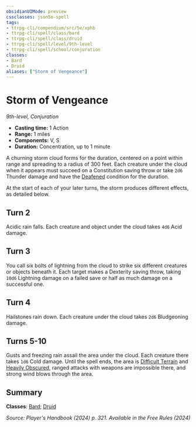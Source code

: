 ```yaml
---
obsidianUIMode: preview
cssclasses: json5e-spell
tags:
- ttrpg-cli/compendium/src/5e/xphb
- ttrpg-cli/spell/class/bard
- ttrpg-cli/spell/class/druid
- ttrpg-cli/spell/level/9th-level
- ttrpg-cli/spell/school/conjuration
classes:
- Bard
- Druid
aliases: ["Storm of Vengeance"]
---
```

# Storm of Vengeance
*9th-level, Conjuration*  


- **Casting time:** 1 Action
- **Range:** 1 miles
- **Components:** V, S
- **Duration:** Concentration, up to 1 minute

A churning storm cloud forms for the duration, centered on a point within range and spreading to a radius of 300 feet. Each creature under the cloud when it appears must succeed on a Constitution saving throw or take `2d6` Thunder damage and have the [Deafened](3-Mechanics/CLI/rules/conditions.md#Deafened) condition for the duration.

At the start of each of your later turns, the storm produces different effects, as detailed below.

## Turn 2

Acidic rain falls. Each creature and object under the cloud takes `4d6` Acid damage.

## Turn 3

You call six bolts of lightning from the cloud to strike six different creatures or objects beneath it. Each target makes a Dexterity saving throw, taking `10d6` Lightning damage on a failed save or half as much damage on a successful one.

## Turn 4

Hailstones rain down. Each creature under the cloud takes `2d6` Bludgeoning damage.

## Turns 5-10

Gusts and freezing rain assail the area under the cloud. Each creature there takes `1d6` Cold damage. Until the spell ends, the area is [Difficult Terrain](3-Mechanics/CLI/rules/variant-rules/difficult-terrain-xphb.md) and [Heavily Obscured](3-Mechanics/CLI/rules/variant-rules/heavily-obscured-xphb.md), ranged attacks with weapons are impossible there, and strong wind blows through the area.

## Summary

**Classes**: [Bard](3-Mechanics/CLI/lists/list-spells-classes-bard.md); [Druid](3-Mechanics/CLI/lists/list-spells-classes-druid.md)

*Source: Player's Handbook (2024) p. 321. Available in the Free Rules (2024)*
